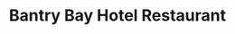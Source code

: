 ---
title: "Bantry Bay Hotel Restaurant"
address: "Wolfe Tone Square, Bantry, Co. Cork"
tel: "+353 (0)27 50 062"
county: "Cork"
category: "French Restaurants"
type: "Content"
lat: "51.68025588989258"
lng: "-9.454097747802734"
---